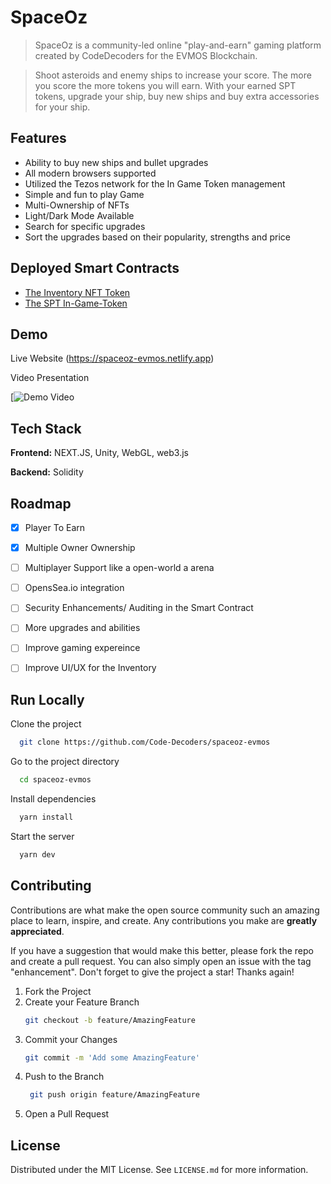 # SpaceOz

> SpaceOz is a community-led online "play-and-earn" gaming platform created by CodeDecoders for the EVMOS Blockchain.

> Shoot asteroids and enemy ships to increase your score. The more you score the more tokens you will earn.
> With your earned SPT tokens, upgrade your ship, buy new ships and buy extra accessories for your ship.

 
## Features

- Ability to buy new ships and bullet upgrades
- All modern browsers supported
- Utilized the Tezos network for the In Game Token management
- Simple and fun to play Game
- Multi-Ownership of NFTs
- Light/Dark Mode Available
- Search for specific upgrades
- Sort the upgrades based on their popularity, strengths and price

## Deployed Smart Contracts

- [The Inventory NFT Token](https://evm.evmos.dev/address/0x50826018e9e672D9467c75eA48c4802573520Ca8/transactions)
- [The SPT In-Game-Token](https://evm.evmos.dev/address/0x4C42FE4671394c5e2e0e81AEcE913bd3a9570015/transactions)

## Demo

Live Website (https://spaceoz-evmos.netlify.app)

 Video Presentation

[![Demo Video](https://drive.google.com/file/d/14ME1JKtnIUmEk6fTDl-KPwxFBJJDu-Ea/view?usp=sharing)



## Tech Stack

**Frontend:** NEXT.JS, Unity, WebGL, web3.js

**Backend:** Solidity
## Roadmap

- [x]  Player To Earn
- [x]  Multiple Owner Ownership
- [ ]  Multiplayer Support like a open-world a arena
- [ ]  OpensSea.io integration
- [ ]  Security Enhancements/ Auditing in the Smart Contract
- [ ]  More upgrades and abilities
- [ ]  Improve gaming expereince
- [ ]  Improve UI/UX for the Inventory


## Run Locally

Clone the project

```bash
  git clone https://github.com/Code-Decoders/spaceoz-evmos
```

Go to the project directory

```bash
  cd spaceoz-evmos
```

Install dependencies

```bash
  yarn install
```

Start the server

```bash
  yarn dev
```


## Contributing

Contributions are what make the open source community such an amazing place to learn, inspire, and create. Any contributions you make are **greatly appreciated**.

If you have a suggestion that would make this better, please fork the repo and create a pull request. You can also simply open an issue with the tag "enhancement".
Don't forget to give the project a star! Thanks again!

1. Fork the Project
2. Create your Feature Branch
   ```sh
   git checkout -b feature/AmazingFeature
   ```
3. Commit your Changes 
    ```sh
    git commit -m 'Add some AmazingFeature'
    ```
4. Push to the Branch 
   ```sh
    git push origin feature/AmazingFeature
    ```
6. Open a Pull Request

## License

Distributed under the MIT License. See `LICENSE.md` for more information.
    

